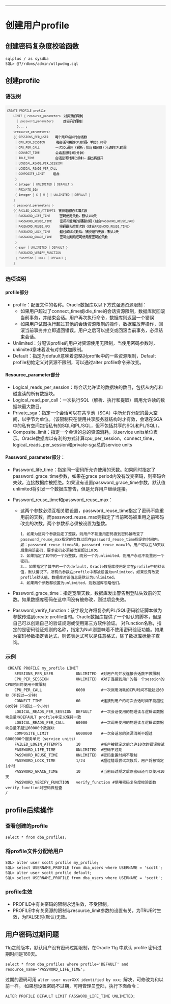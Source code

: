 <!-- toc -->

* * * * * *

# 创建用户profile
## 创建密码复杂度校验函数
```
sqlplus / as sysdba
SQL> @?/rdbms/admin/utlpwdmg.sql
```

## 创建profile
### 语法树

![](images/markdown-img-paste-20181219141109711.png)

### 选项说明
#### profile部分
- profile：配置文件的名称。Oracle数据库以以下方式强迫资源限制：
  - 如果用户超过了connect_time或idle_time的会话资源限制，数据库就回滚当前事务，并结束会话。用户再次执行命令，数据库则返回一个错误
  - 如果用户试图执行超过其他的会话资源限制的操作，数据库放弃操作，回滚当前事务并立即返回错误。用户之后可以提交或回滚当前事务，必须结束会话。
- Unlimited：分配该profile的用户对资源使用无限制，当使用密码参数时，unlimited意味着没有对参数加限制。
- Default：指定为default意味着忽略对profile中的一些资源限制，Default profile初始定义对资源不限制，可以通过alter profile命令来改变。

#### Resource_parameter部分
- Logical_reads_per_session：每会话允许读的数据块的数目，包括从内存和磁盘读的所有数据块。
- Logical_read_per_call：一次执行SQL（解析、执行和提取）调用允许读的数据块最大数目。
- Private_sga：指定一个会话可以在共享池（SGA）中所允许分配的最大空间，以字节为单位。（该限制只在使用共享服务器结构时才有效，会话在SGA中的私有空间包括私有的SQL和PL/SQL，但不包括共享的SQL和PL/SQL）。
- Composite_limit：指定一个会话的总的资源消耗，以service units单位表示。Oracle数据库以有利的方式计算cpu_per_session，connect_time，logical_reads_per_session和private-sga总的service units

#### Password_parameter部分：
- Password_life_time：指定同一密码所允许使用的天数。如果同时指定了password_grace_time参数，如果在grace period内没有改变密码，则密码会失效，连接数据库被拒绝。如果没有设置password_grace_time参数，默认值unlimited将引发一个数据库警告，但是允许用户继续连接。

- Password_reuse_time和password_reuse_max：
  - 这两个参数必须互相关联设置，password_reuse_time指定了密码不能重用前的天数，而password_reuse_max则指定了当前密码被重用之前密码改变的次数。两个参数都必须被设置为整数。
    ```
    1．如果为这两个参数指定了整数，则用户不能重用密码直到密码被改变了password_reuse_max指定的次数以后在password_reuse_time指定的时间内。如：password_reuse_time=30，password_reuse_max=10，用户可以在30天以后重用该密码，要求密码必须被改变超过10次。
    2．如果指定了其中的一个为整数，而另一个为unlimited，则用户永远不能重用一个密码。
    3.．如果指定了其中的一个为default，Oracle数据库使用定义在profile中的默认值，默认情况下，所有的参数在profile中都被设置为unlimited，如果没有改变profile默认值，数据库对该值总是默认为unlimited。
    4．如果两个参数都设置为unlimited，则数据库忽略他们。
    ```

- Password_grace_time：指定宽限天数，数据库发出警告到登陆失效前的天数。如果数据库密码在这中间没有被修改，则过期会失效。
- Password_verify_function：该字段允许将复杂的PL/SQL密码验证脚本做为参数传递到create profile语句。Oracle数据库提供了一个默认的脚本，但是自己可以创建自己的验证规则或使用第三方软件验证。 对Function名称，指定的是密码验证规则的名称，指定为Null则意味着不使用密码验证功能。如果为密码参数指定表达式，则该表达式可以是任意格式，除了数据库标量子查询。

### 示例
```
 CREATE PROFILE my_profile LIMIT
    SESSIONS_PER_USER          UNLIMITED  #对用户的并发连接会话数不做限制
    CPU_PER_SESSION            UNLIMITED  #对于连接到用户的每一个session的CPU时间的使用不做限制
    CPU_PER_CALL               6000       #一次调用消耗的CPU时间不能超过60秒（不超过一分钟）
    CONNECT_TIME               60         #连接到用户的每次会话时间不能超过60分钟（不超过一个小时）
    LOGICAL_READS_PER_SESSION  DEFAULT    #一次会话使用的物理读与逻辑读数据块总量与DEFAULT profile中定义保持一致
    LOGICAL_READS_PER_CALL     60000      #一次调用使用的物理读与逻辑读数据块总量不超过60000个数据块
    COMPOSITE_LIMIT            6000000    #一次会话总的资源消耗不超过6000000个服务单元（service units）
    FAILED_LOGIN_ATTEMPTS      10         #帐户被锁定之前允许10次的错误尝试
    PASSWORD_LIFE_TIME         UNLIMITED  #密码不过期
    PASSWORD_REUSE_TIME        UNLIMITED  #密码重置时间不限制
    PASSWORD_LOCK_TIME         1/24       #超过错误尝试次数后，用户将被锁定1小时
    PASSWORD_GRACE_TIME        10         #当密码过期之后原密码还可以使用10天
    PASSWORD_VERIFY_FUNCTION   verify_function #使用密码复杂度校验函数verify_function对密码做检查
/
```

## profile后续操作
### 查看创建的profile
```
select * from dba_profiles;
```

### 将profile文件分配给用户
```
SQL> alter user scott profile my_profile;
SQL> select USERNAME,PROFILE from dba_users where USERNAME = 'scott';
SQL> alter user scott profile default;
SQL> select USERNAME,PROFILE from dba_users where USERNAME = 'scott';
```

### profile生效
- PROFILE中有关密码的限制永远生效，不受限制。
- PROFILE中有关资源的限制与resource_limit参数的设置有关，为TRUE时生效，为FALSE时(默认)无效。

## 用户密码过期问题
11g之前版本，默认用户没有密码过期限制，在Oracle 11g 中默认 profile 密码过期时间是180天。
```
select * from dba_profiles where profile='DEFAULT' and resource_name='PASSWORD_LIFE_TIME';
```

过期的密码可用 `alter user userXXX identified by xxx;` 解决，可修改为和以前一样。
如果想设置密码不过期，可用管理员登陆，执行下面命令：
```
ALTER PROFILE DEFAULT LIMIT PASSWORD_LIFE_TIME UNLIMITED;
```
